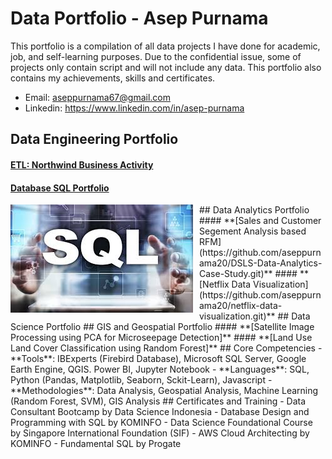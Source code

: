 # Data Portfolio - Asep Purnama
This portfolio is a compilation of all data projects I have done for academic, job, and self-learning purposes. Due to the confidential issue, some of projects only contain script and will not include any data. This portfolio also contains my achievements, skills and certificates.
- Email: aseppurnama67@gmail.com
- Linkedin: https://www.linkedin.com/in/asep-purnama
## Data Engineering Portfolio
#### **[ETL: Northwind Business Activity](https://github.com/aseppurnama20/DSLS-Data-Engineer-Case-Study.git)**
#### **[Database SQL Portfolio](https://github.com/aseppurnama20/SQL-Portofolio.git)**
<div style="float: left; margin-right: 10px;">
  <img src="https://github.com/aseppurnama20/Portfolio/blob/aa9264176ac0704e389e33dd171b91af6636e169/image/sql.jpg" alt="sql">
</div>
<!-- Section 1 -->
## Data Analytics Portfolio
#### **[Sales and Customer Segement Analysis based RFM](https://github.com/aseppurnama20/DSLS-Data-Analytics-Case-Study.git)**
#### **[Netflix Data Visualization](https://github.com/aseppurnama20/netflix-data-visualization.git)**
## Data Science Portfolio
## GIS and Geospatial Portfolio
#### **[Satellite Image Processing using PCA for Microseepage Detection]**
#### **[Land Use Land Cover Classification using Random Forest]**
## Core Competencies
- **Tools**: IBExperts (Firebird Database), Microsoft SQL Server, Google Earth Engine, QGIS. Power BI, Jupyter Notebook
- **Languages**: SQL, Python (Pandas, Matplotlib, Seaborn, Sckit-Learn), Javascript
- **Methodologies**: Data Analysis, Geospatial Analysis, Machine Learning (Random Forest, SVM), GIS Analysis
## Certificates and Training
- Data Consultant Bootcamp by Data Science Indonesia
- Database Design and Programming with SQL by KOMINFO
- Data Science Foundational Course by Singapore International Foundation (SIF)
- AWS Cloud Architecting by KOMINFO
- Fundamental SQL by Progate
